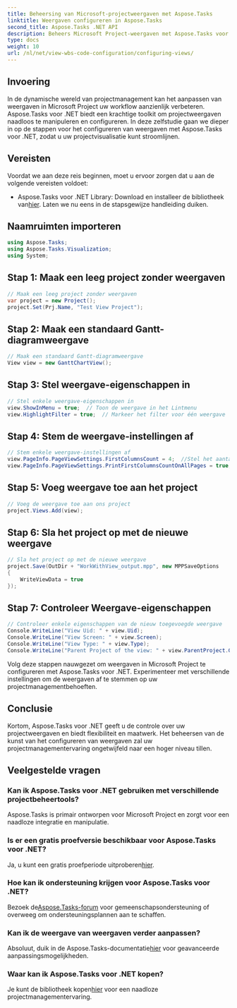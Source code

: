 ```yaml
---
title: Beheersing van Microsoft-projectweergaven met Aspose.Tasks
linktitle: Weergaven configureren in Aspose.Tasks
second_title: Aspose.Tasks .NET API
description: Beheers Microsoft Project-weergaven met Aspose.Tasks voor .NET. Pas uw projectmanagementervaring moeiteloos aan en stroomlijn deze.
type: docs
weight: 10
url: /nl/net/view-wbs-code-configuration/configuring-views/
---
```

## Invoering
In de dynamische wereld van projectmanagement kan het aanpassen van weergaven in Microsoft Project uw workflow aanzienlijk verbeteren. Aspose.Tasks voor .NET biedt een krachtige toolkit om projectweergaven naadloos te manipuleren en configureren. In deze zelfstudie gaan we dieper in op de stappen voor het configureren van weergaven met Aspose.Tasks voor .NET, zodat u uw projectvisualisatie kunt stroomlijnen.
## Vereisten
Voordat we aan deze reis beginnen, moet u ervoor zorgen dat u aan de volgende vereisten voldoet:
-  Aspose.Tasks voor .NET Library: Download en installeer de bibliotheek van[hier](https://releases.aspose.com/tasks/net/).
Laten we nu eens in de stapsgewijze handleiding duiken.
## Naamruimten importeren
```csharp
using Aspose.Tasks;
using Aspose.Tasks.Visualization;
using System;

```
## Stap 1: Maak een leeg project zonder weergaven
```csharp
// Maak een leeg project zonder weergaven
var project = new Project();
project.Set(Prj.Name, "Test View Project");
```
## Stap 2: Maak een standaard Gantt-diagramweergave
```csharp
// Maak een standaard Gantt-diagramweergave
View view = new GanttChartView();
```
## Stap 3: Stel weergave-eigenschappen in
```csharp
// Stel enkele weergave-eigenschappen in
view.ShowInMenu = true;  // Toon de weergave in het Lintmenu
view.HighlightFilter = true;  // Markeer het filter voor één weergave
```
## Stap 4: Stem de weergave-instellingen af
```csharp
// Stem enkele weergave-instellingen af
view.PageInfo.PageViewSettings.FirstColumnsCount = 4;  //Stel het aantal eerste kolommen in dat op alle pagina's moet worden afgedrukt
view.PageInfo.PageViewSettings.PrintFirstColumnsCountOnAllPages = true;  // Druk een bepaald aantal eerste kolommen af op alle pagina's
```
## Stap 5: Voeg weergave toe aan het project
```csharp
// Voeg de weergave toe aan ons project
project.Views.Add(view);
```
## Stap 6: Sla het project op met de nieuwe weergave
```csharp
// Sla het project op met de nieuwe weergave
project.Save(OutDir + "WorkWithView_output.mpp", new MPPSaveOptions
{
    WriteViewData = true
});
```
## Stap 7: Controleer Weergave-eigenschappen
```csharp
// Controleer enkele eigenschappen van de nieuw toegevoegde weergave
Console.WriteLine("View Uid: " + view.Uid);
Console.WriteLine("View Screen: " + view.Screen);
Console.WriteLine("View Type: " + view.Type);
Console.WriteLine("Parent Project of the view: " + view.ParentProject.Get(Prj.Name));
```
Volg deze stappen nauwgezet om weergaven in Microsoft Project te configureren met Aspose.Tasks voor .NET. Experimenteer met verschillende instellingen om de weergaven af te stemmen op uw projectmanagementbehoeften.
## Conclusie
Kortom, Aspose.Tasks voor .NET geeft u de controle over uw projectweergaven en biedt flexibiliteit en maatwerk. Het beheersen van de kunst van het configureren van weergaven zal uw projectmanagementervaring ongetwijfeld naar een hoger niveau tillen.
## Veelgestelde vragen
### Kan ik Aspose.Tasks voor .NET gebruiken met verschillende projectbeheertools?
Aspose.Tasks is primair ontworpen voor Microsoft Project en zorgt voor een naadloze integratie en manipulatie.
### Is er een gratis proefversie beschikbaar voor Aspose.Tasks voor .NET?
 Ja, u kunt een gratis proefperiode uitproberen[hier](https://releases.aspose.com/).
### Hoe kan ik ondersteuning krijgen voor Aspose.Tasks voor .NET?
 Bezoek de[Aspose.Tasks-forum](https://forum.aspose.com/c/tasks/15) voor gemeenschapsondersteuning of overweeg om ondersteuningsplannen aan te schaffen.
### Kan ik de weergave van weergaven verder aanpassen?
 Absoluut, duik in de Aspose.Tasks-documentatie[hier](https://reference.aspose.com/tasks/net/) voor geavanceerde aanpassingsmogelijkheden.
### Waar kan ik Aspose.Tasks voor .NET kopen?
 Je kunt de bibliotheek kopen[hier](https://purchase.aspose.com/buy) voor een naadloze projectmanagementervaring.
